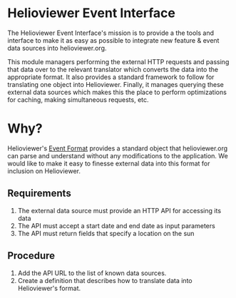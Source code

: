 # Helioviewer Event Interface
The Helioviewer Event Interface's mission is to provide a the tools and interface to make it as easy as possible to integrate new feature & event data sources into helioviewer.org.

This module managers performing the external HTTP requests and passing that data over to the relevant translator which converts the data into the appropriate format.
It also provides a standard framework to follow for translating one object into Helioviewer.
Finally, it manages querying these external data sources which makes this the place to perform optimizations for caching, making simultaneous requests, etc.

# Why?
Helioviewer's [Event Format](https://api.helioviewer.org/docs/v2/appendix/helioviewer_event_format.html) provides a standard object that helioviewer.org can parse and understand without any modifications to the application.
We would like to make it easy to finesse external data into this format for inclusion on Helioviewer.

## Requirements
1. The external data source must provide an HTTP API for accessing its data
2. The API must accept a start date and end date as input parameters
3. The API must return fields that specify a location on the sun

## Procedure
1. Add the API URL to the list of known data sources.
2. Create a definition that describes how to translate data into Helioviewer's format.
